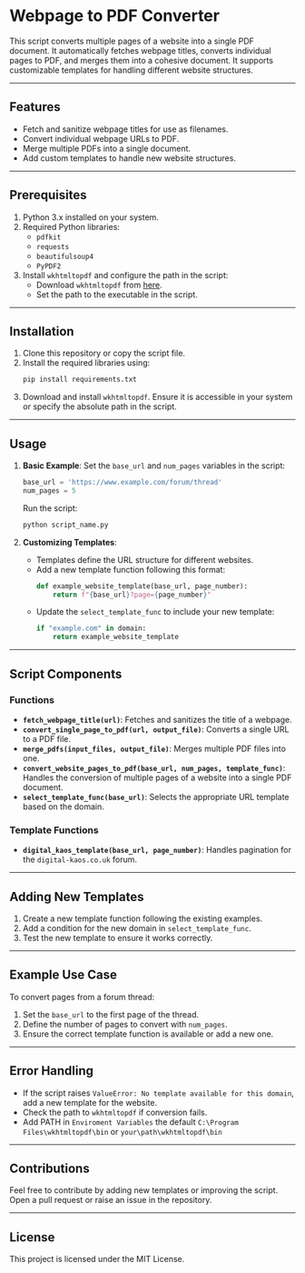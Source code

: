 # Webpage to PDF Converter

This script converts multiple pages of a website into a single PDF document. It automatically fetches webpage titles, converts individual pages to PDF, and merges them into a cohesive document. It supports customizable templates for handling different website structures.

---

## Features
- Fetch and sanitize webpage titles for use as filenames.
- Convert individual webpage URLs to PDF.
- Merge multiple PDFs into a single document.
- Add custom templates to handle new website structures.

---

## Prerequisites
1. Python 3.x installed on your system.
2. Required Python libraries:
   - `pdfkit`
   - `requests`
   - `beautifulsoup4`
   - `PyPDF2`
3. Install `wkhtmltopdf` and configure the path in the script:
   - Download `wkhtmltopdf` from [here](https://wkhtmltopdf.org/).
   - Set the path to the executable in the script.

---

## Installation
1. Clone this repository or copy the script file.
2. Install the required libraries using:
   ```bash
   pip install requirements.txt
   ```
3. Download and install `wkhtmltopdf`. Ensure it is accessible in your system or specify the absolute path in the script.

---

## Usage
1. **Basic Example**:
   Set the `base_url` and `num_pages` variables in the script:
   ```python
   base_url = 'https://www.example.com/forum/thread'
   num_pages = 5
   ```
   Run the script:
   ```bash
   python script_name.py
   ```

2. **Customizing Templates**:
   - Templates define the URL structure for different websites.
   - Add a new template function following this format:
     ```python
     def example_website_template(base_url, page_number):
         return f"{base_url}?page={page_number}"
     ```
   - Update the `select_template_func` to include your new template:
     ```python
     if "example.com" in domain:
         return example_website_template
     ```

---

## Script Components

### Functions
- **`fetch_webpage_title(url)`**: Fetches and sanitizes the title of a webpage.
- **`convert_single_page_to_pdf(url, output_file)`**: Converts a single URL to a PDF file.
- **`merge_pdfs(input_files, output_file)`**: Merges multiple PDF files into one.
- **`convert_website_pages_to_pdf(base_url, num_pages, template_func)`**: Handles the conversion of multiple pages of a website into a single PDF document.
- **`select_template_func(base_url)`**: Selects the appropriate URL template based on the domain.

### Template Functions
- **`digital_kaos_template(base_url, page_number)`**:
  Handles pagination for the `digital-kaos.co.uk` forum.

---

## Adding New Templates
1. Create a new template function following the existing examples.
2. Add a condition for the new domain in `select_template_func`.
3. Test the new template to ensure it works correctly.

---

## Example Use Case
To convert pages from a forum thread:
1. Set the `base_url` to the first page of the thread.
2. Define the number of pages to convert with `num_pages`.
3. Ensure the correct template function is available or add a new one.

---

## Error Handling
- If the script raises `ValueError: No template available for this domain`, add a new template for the website.
- Check the path to `wkhtmltopdf` if conversion fails.
- Add PATH in `Enviroment Variables` the default `C:\Program Files\wkhtmltopdf\bin` or `your\path\wkhtmltopdf\bin`

---

## Contributions
Feel free to contribute by adding new templates or improving the script. Open a pull request or raise an issue in the repository.

---

## License
This project is licensed under the MIT License.
